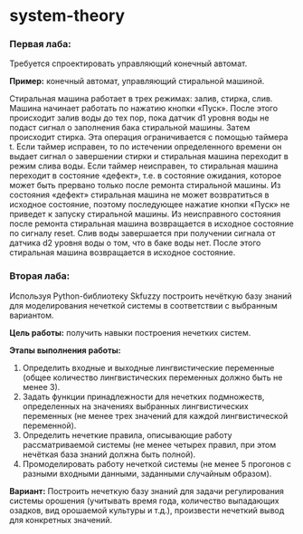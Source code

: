 ﻿# system-theory

### Первая лаба:
Требуется спроектировать управляющий конечный автомат.

**Пример:**
конечный автомат, управляющий стиральной машиной.

Стиральная машина работает в трех режимах: залив, стирка, слив. Машина начинает работать по нажатию кнопки «Пуск».
После этого происходит залив воды до тех пор, пока датчик d1 уровня воды не подаст сигнал о заполнения бака стиральной машины. Затем происходит стирка.
Эта операция ограничивается с помощью таймера t.
Если
таймер исправен, то по истечении определенного времени он выдает сигнал
о завершении стирки и стиральная машина переходит в режим слива воды.
Если таймер неисправен, то стиральная машина переходит в состояние «дефект», т.е. в состояние ожидания, которое может быть прервано только после ремонта стиральной машины.
Из состояния «дефект» стиральная машина не может возвратиться в исходное состояние, поэтому последующее нажатие кнопки «Пуск» не приведет к запуску стиральной машины.
Из неисправного состояния после ремонта стиральная машина возвращается в исходное состояние по сигналу reset. Слив воды завершается при получении сигнала от датчика d2 уровня воды о том, что в баке воды нет. После этого стиральная машина возвращается в исходное состояние.

### Вторая лаба:
Используя Python-библиотеку Skfuzzy построить нечёткую базу знаний для моделирования нечеткой системы в соответствии с выбранным вариантом.

**Цель работы:**
получить навыки построения нечетких систем.

**Этапы выполнения работы:**
1. Определить входные и выходные лингвистические переменные (общее количество лингвистических переменных должно быть не менее 3).
2. Задать функции принадлежности для нечетких подмножеств, определенных на значениях выбранных лингвистических переменных (не менее трех значений для каждой лингвистической переменной).
3. Определить нечеткие правила, описывающие работу рассматриваемой системы (не менее четырех правил, при этом 
нечёткая база знаний должна быть полной).
4. Промоделировать работу нечеткой системы (не менее 5 прогонов с разными входными данными, заданными случайным образом).

**Вариант:**
Построить нечеткую базу знаний для задачи регулирования системы орошения
(учитывать время года, количество выпадающих озадков, вид орошаемой культуры и т.д.),
произвести нечеткий вывод для конкретных значений.
